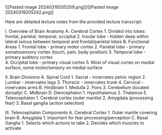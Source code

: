 ![[Pasted image 20240319205209.png]]![[Pasted image 20240319205242.png]]

Here are detailed lecture notes from the provided lecture transcript:

I. Overview of Brain Anatomy
   A. Cerebral Cortex
      1. Divided into lobes: frontal, parietal, temporal, occipital
      2. Insular lobe - hidden deep within lateral sulcus between temporal and frontal/parietal lobes
   B. Functional Areas
      1. Frontal lobe - primary motor cortex
      2. Parietal lobe - primary somatosensory cortex (touch, pain, body position)
      3. Temporal lobe - primary auditory cortex  
      4. Occipital lobe - primary visual cortex
      5. Most of visual cortex on medial surface, some motor/sensory on medial surface

II. Brain Divisions 
    A. Spinal Cord
       1. Sacral - innervates pelvic region 
       2. Lumbar - innervates legs
       3. Thoracic - innervates trunk
       4. Cervical - innervates arms
    B. Hindbrain
       1. Medulla
       2. Pons 
       3. Cerebellum (located dorsally)
    C. Midbrain
    D. Diencephalon 
       1. Hypothalamus
       2. Thalamus
    E. Telencephalon
       1. Cerebral cortex (outer mantle)
       2. Amygdala (processing fear)
       3. Basal ganglia (action selection)

III. Telencephalon Components
     A. Cerebral Cortex 
        1. Outer mantle covering brain
     B. Amygdala
        1. Important for fear processing/perception
     C. Basal Ganglia 
        1. Selects which actions to take
        2. Decides which muscles to activate